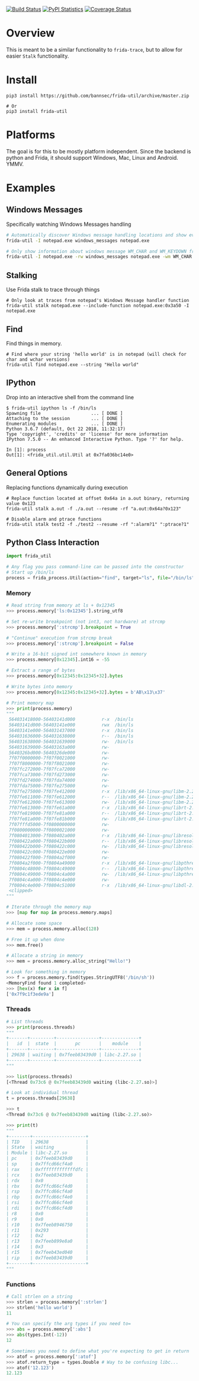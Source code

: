 [![Build Status](https://travis-ci.org/bannsec/frida-util.svg?branch=master)](https://travis-ci.org/bannsec/frida-util)
[![PyPI Statistics](https://img.shields.io/pypi/dm/frida-util.svg)](https://pypistats.org/packages/frida-util)
[![Coverage Status](https://coveralls.io/repos/github/bannsec/frida-util/badge.svg?branch=master)](https://coveralls.io/github/bannsec/frida-util?branch=master)

# Overview
This is meant to be a similar functionality to `frida-trace`, but to allow for easier `Stalk` functionality.

# Install
```
pip3 install https://github.com/bannsec/frida-util/archive/master.zip

# Or
pip3 install frida-util
```

# Platforms
The goal is for this to be mostly platform independent. Since the backend is python and Frida, it should support Windows, Mac, Linux and Android. YMMV.

# Examples

## Windows Messages
Specifically watching Windows Messages handling

```bash
# Automatically discover Windows message handling locations and show event messages as they are handled.
frida-util -I notepad.exe windows_messages notepad.exe

# Only show information about windows message WM_CHAR and WM_KEYDOWN from notepad.exe
frida-util -I notepad.exe -rw windows_messages notepad.exe -wm WM_CHAR WM_KEYDOWN
```

## Stalking
Use Frida stalk to trace through things

```
# Only look at traces from notepad's Windows Message handler function
frida-util stalk notepad.exe --include-function notepad.exe:0x3a50 -I notepad.exe
```

## Find
Find things in memory.

```
# Find where your string 'hello world' is in notepad (will check for char and wchar versions)
frida-util find notepad.exe --string "Hello world"
```

## IPython
Drop into an interactive shell from the command line
```
$ frida-util ipython ls -f /bin/ls
Spawning file                   ... [ DONE ]
Attaching to the session        ... [ DONE ]
Enumerating modules             ... [ DONE ]
Python 3.6.7 (default, Oct 22 2018, 11:32:17)
Type 'copyright', 'credits' or 'license' for more information
IPython 7.5.0 -- An enhanced Interactive Python. Type '?' for help.

In [1]: process
Out[1]: <frida_util.util.Util at 0x7fa036bc14e0>
```

## General Options
Replacing functions dynamically during execution
```
# Replace function located at offset 0x64a in a.out binary, returning value 0x123
frida-util stalk a.out -f ./a.out --resume -rf "a.out:0x64a?0x123"

# Disable alarm and ptrace functions
frida-util stalk test2 -f ./test2 --resume -rf ":alarm?1" ":ptrace?1"
```

## Python Class Interaction
```python
import frida_util

# Any flag you pass command-line can be passed into the constructor
# Start up /bin/ls
process = frida_process.Util(action="find", target="ls", file="/bin/ls", resume=False, verbose=False)
```

### Memory
```python
# Read string from memory at ls + 0x12345
>>> process.memory['ls:0x12345'].string_utf8

# Set re-write breakpoint (not int3, not hardware) at strcmp
>>> process.memory[':strcmp'].breakpoint = True

# "Continue" execution from strcmp break
>>> process.memory[':strcmp'].breakpoint = False

# Write a 16-bit signed int somewhere known in memory
>>> process.memory[0x12345].int16 = -55

# Extract a range of bytes
>>> process.memory[0x12345:0x12345+32].bytes

# Write bytes into memory
>>> process.memory[0x12345:0x12345+32].bytes = b'AB\x13\x37'

# Print memory map
>>> print(process.memory)
"""
 564031418000-56403141d000          r-x  /bin/ls
 56403141d000-56403141e000          rwx  /bin/ls
 56403141e000-564031437000          r-x  /bin/ls
 564031636000-564031638000          r--  /bin/ls
 564031638000-564031639000          rw-  /bin/ls
 564031639000-56403163a000          rw-
 5640326bd000-5640326de000          rw-
 7f07f0000000-7f07f0021000          rw-
 7f07f8000000-7f07f8021000          rw-
 7f07fc272000-7f07fca72000          rw-
 7f07fca73000-7f07fd273000          rw-
 7f07fd274000-7f07fda74000          rw-
 7f07fda75000-7f07fe275000          rw-
 7f07fe275000-7f07fe412000          r-x  /lib/x86_64-linux-gnu/libm-2.27.so
 7f07fe611000-7f07fe612000          r--  /lib/x86_64-linux-gnu/libm-2.27.so
 7f07fe612000-7f07fe613000          rw-  /lib/x86_64-linux-gnu/libm-2.27.so
 7f07fe613000-7f07fe61a000          r-x  /lib/x86_64-linux-gnu/librt-2.27.so
 7f07fe819000-7f07fe81a000          r--  /lib/x86_64-linux-gnu/librt-2.27.so
 7f07fe81a000-7f07fe81b000          rw-  /lib/x86_64-linux-gnu/librt-2.27.so
 7f07fffd5000-7f0800000000          rw-
 7f0800000000-7f0800021000          rw-
 7f0804013000-7f080402a000          r-x  /lib/x86_64-linux-gnu/libresolv-2.27.so
 7f080422a000-7f080422b000          r--  /lib/x86_64-linux-gnu/libresolv-2.27.so
 7f080422b000-7f080422c000          rw-  /lib/x86_64-linux-gnu/libresolv-2.27.so
 7f080422c000-7f080422e000          rw-
 7f080422f000-7f0804a2f000          rw-
 7f0804a2f000-7f0804a49000          r-x  /lib/x86_64-linux-gnu/libpthread-2.27.so
 7f0804c48000-7f0804c49000          r--  /lib/x86_64-linux-gnu/libpthread-2.27.so
 7f0804c49000-7f0804c4a000          rw-  /lib/x86_64-linux-gnu/libpthread-2.27.so
 7f0804c4a000-7f0804c4e000          rw-
 7f0804c4e000-7f0804c51000          r-x  /lib/x86_64-linux-gnu/libdl-2.27.so
 <clipped>
"""

# Iterate through the memory map
>>> [map for map in process.memory.maps]

# Allocate some space
>>> mem = process.memory.alloc(128)

# Free it up when done
>>> mem.free()

# Allocate a string in memory
>>> mem = process.memory.alloc_string("Hello!")

# Look for something in memory
>>> f = process.memory.find(types.StringUTF8('/bin/sh'))
<MemoryFind found 1 completed>
>>> [hex(x) for x in f]
['0x7f9c1f3ede9a']
```

### Threads
```python
# List threads
>>> print(process.threads)
"""
+-------+---------+----------------+--------------+
|   id  |  state  |       pc       |    module    |
+-------+---------+----------------+--------------+
| 29638 | waiting | 0x7feeb83439d0 | libc-2.27.so |
+-------+---------+----------------+--------------+
"""

>>> list(process.threads)
[<Thread 0x73c6 @ 0x7feeb83439d0 waiting (libc-2.27.so)>]

# Look at individual thread
t = process.threads[29638]

>>> t
<Thread 0x73c6 @ 0x7feeb83439d0 waiting (libc-2.27.so)>

>>> print(t)
"""
+--------+--------------------+
| TID    | 29638              |
| State  | waiting            |
| Module | libc-2.27.so       |
| pc     | 0x7feeb83439d0     |
| sp     | 0x7ffcd66cf4a0     |
| rax    | 0xfffffffffffffdfc |
| rcx    | 0x7feeb83439d0     |
| rdx    | 0x0                |
| rbx    | 0x7ffcd66cf4d0     |
| rsp    | 0x7ffcd66cf4a0     |
| rbp    | 0x7ffcd66cf4e0     |
| rsi    | 0x7ffcd66cf4e0     |
| rdi    | 0x7ffcd66cf4d0     |
| r8     | 0x0                |
| r9     | 0x0                |
| r10    | 0x7feeb8946750     |
| r11    | 0x293              |
| r12    | 0x2                |
| r13    | 0x7feeb899e8a0     |
| r14    | 0x3                |
| r15    | 0x7feeb43ed040     |
| rip    | 0x7feeb83439d0     |
+--------+--------------------+
"""
```

### Functions
```python
# Call strlen on a string
>>> strlen = process.memory[':strlen']
>>> strlen('hello world')
11

# You can specify the arg types if you need to=
>>> abs = process.memory[':abs']
>>> abs(types.Int(-12))
12

# Sometimes you need to define what you're expecting to get in return
>>> atof = process.memory[':atof']
>>> atof.return_type = types.Double # Way to be confusing libc...
>>> atof('12.123')
12.123
```
